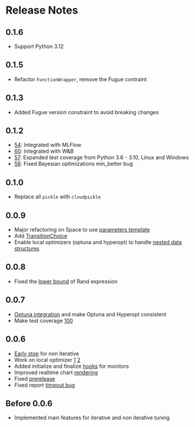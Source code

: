 # Release Notes

## 0.1.6

-  Support Python 3.12

## 0.1.5

-  Refactor `FunctionWrapper`, remove the Fugue contraint

## 0.1.3

-  Added Fugue version constraint to avoid breaking changes

## 0.1.2

-  [54](https://github.com/fugue-project/tune/pull/54): Integrated with MLFlow
-  [60](https://github.com/fugue-project/tune/issues/60): Integrated with W&B
-  [57](https://github.com/fugue-project/tune/issues/57): Expanded test coverage from Python 3.6 - 3.10, Linux and Windows
-  [58](https://github.com/fugue-project/tune/issues/58): Fixed Bayesian optimizations min_better bug

## 0.1.0

-  Replace all `pickle` with `cloudpickle`

## 0.0.9

-   Major refactoring on Space to use [parameters template](https://github.com/fugue-project/tune/issues/47)
-   Add [TransitionChoice](https://github.com/fugue-project/tune/issues/46)
-   Enable local optimizers (optuna and hyperopt) to handle [nested data structures](https://github.com/fugue-project/tune/issues/44)

## 0.0.8

-   Fixed the [lower bound](https://github.com/fugue-project/tune/issues/43) of Rand expression

## 0.0.7

-   [Optuna integration](https://github.com/fugue-project/tune/issues/23) and make Optuna and Hyperopt consistent
-   Make test coverage [100](https://github.com/fugue-project/tune/issues/16)

## 0.0.6

-   [Early stop](https://github.com/fugue-project/tune/issues/22) for non iterative
-   Work on local optimizer [1](https://github.com/fugue-project/tune/issues/18) [2](https://github.com/fugue-project/tune/issues/31)
-   Added initialize and finalize [hooks](https://github.com/fugue-project/tune/issues/28) for monitors
-   Improved realtime chart [rendering](https://github.com/fugue-project/tune/issues/19)
-   Fixed [prerelease](https://github.com/fugue-project/tune/issues/27)
-   Fixed report [timeout bug](https://github.com/fugue-project/tune/issues/20)

## Before 0.0.6

-   Implemented main features for iterative and non iterative tuning
